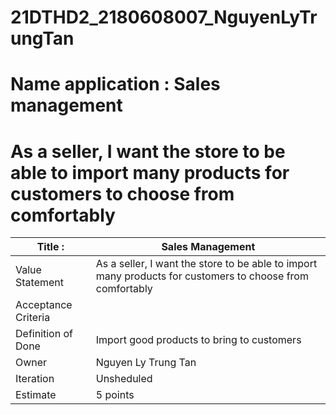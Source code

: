 # 21DTHD2_2180608007_NguyenLyTrungTan
# Name application : Sales management


# As a seller, I want the store to be able to import many products for customers to choose from comfortably
| Title : | Sales Management | 
|--------------|-------|
| Value Statement |  As a seller, I want the store to be able to import many products for customers to choose from comfortably |  
| Acceptance Criteria | |  
| Definition of Done | Import good products to bring to customers | 
| Owner | Nguyen Ly Trung Tan | 
| Iteration | Unsheduled |
| Estimate |  5 points |
